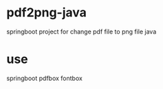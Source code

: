 # pdf2png-java
springboot project for change pdf file to png file java
# use
springboot
pdfbox
fontbox
